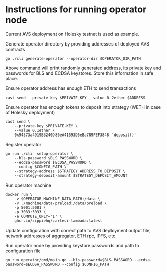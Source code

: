 # Instructions for running operator node

Current AVS deployment on Holesky testnet is used as example.

Generate operator directory by providing addresses of deployed AVS contracts
```
go ./cli generate-operator --operator-dir $OPERATOR_DIR_PATH
```
Above command will print randomly generated address, its private key and passwords for BLS and ECDSA keystores. Store this information in safe place.

Ensure operator address has enough ETH to send transactions
```
cast send --private-key $PRIVATE_KEY --value 0.2ether $ADDRESS
```

Ensure operator has enough tokens to deposit into strategy (WETH in case of Holesky deployment)
```
cast send \
    --private-key $PRIVATE-KEY \
    --value 0.1ether \
    0x94373a4919B3240D86eA41593D5eBa789FEF3848 'deposit()'
```

Register operator
```
go run ./cli  setup-operator \
    --bls-password $BLS_PASSWORD \
    --ecdsa-password $ECDSA_PASSWORD \
    --config $CONFIG_PATH \
    --strategy-address $STRATEGY_ADDRESS_TO_DEPOSIT \
    --strategy-deposit-amount $STRATEGY_DEPOSIT_AMOUNT
```

Run operator machine
```
docker run \
    -v $OPERATOR_MACHINE_DATA_PATH:/data \ 
    -v ./machine/data-preload:/data/preload \
    -p 5001:5001 \
    -p 3033:3033 \
    -e COMPUTE_ONLY='1' \
    ghcr.io/zippiehq/cartesi-lambada:latest
```

Update configuration with correct path to AVS deployment output file, network addresses of aggregator, ETH rpc, IPFS, etc.

Run operator node by providing keystore passwords and path to configuration file
```
go run operator/cmd/main.go --bls-password=$BLS_PASSWORD --ecdsa-password=$ECDSA_PASSWORD --config $CONFIG_PATH
```
